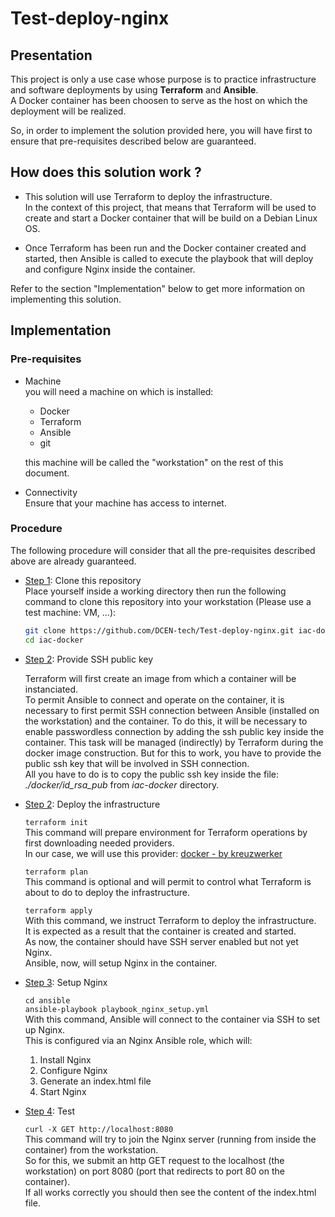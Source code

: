 # Test-deploy-nginx

## Presentation

This project is only a use case whose purpose is to practice infrastructure and software deployments by using **Terraform** and **Ansible**.  
A Docker container has been choosen to serve as the host on which the deployment will be realized.

So, in order to implement the solution provided here, you will have first to ensure that pre-requisites described below are guaranteed.


## How does this solution work ?

* This solution will use Terraform to deploy the infrastructure.  
  In the context of this project, that means that Terraform will be used to create and start a Docker container that will be build on a Debian Linux OS.
  
* Once Terraform has been run and the Docker container created and started, then Ansible is called to execute the playbook that will deploy and configure Nginx inside the container.  

Refer to the section "Implementation" below to get more information on implementing this solution.


## Implementation

### Pre-requisites

   * Machine  
     you will need a machine on which is installed:

        - Docker
        - Terraform
        - Ansible
        - git

     this machine will be called the "workstation" on the rest of this document.

   * Connectivity  
     Ensure that your machine has access to internet.


### Procedure

The following procedure will consider that all the pre-requisites described above are already guaranteed.

* <u>Step 1</u>: Clone this repository  
  Place yourself inside a working directory then run the following command to clone this repository into your workstation (Please use a test machine: VM, ...):  
  ```bash
  git clone https://github.com/DCEN-tech/Test-deploy-nginx.git iac-docker
  cd iac-docker
  ```

* <u>Step 2</u>: Provide SSH public key

  Terraform will first create an image from which a container will be instanciated.  
  To permit Ansible to connect and operate on the container, it is necessary to first permit SSH connection between Ansible (installed on the workstation) and the container. To do this, it will be necessary to enable passwordless connection by adding the ssh public key inside the container. This task will be managed (indirectly) by Terraform during the docker image construction. But for this to work, you have to provide the public ssh key that will be involved in SSH connection.  
  All you have to do is to copy the public ssh key inside the file: *./docker/id_rsa_pub* from *iac-docker* directory.

* <u>Step 2</u>: Deploy the infrastructure
    
  `terraform init`  
  This command will prepare environment for Terraform operations by first downloading needed providers.  
  In our case, we will use this provider: [docker - by kreuzwerker](https://registry.terraform.io/providers/kreuzwerker/docker/latest)  
  
  `terraform plan`  
  This command is optional and will permit to control what Terraform is about to do to deploy the infrastructure.  
  
  `terraform apply`  
  With this command, we instruct Terraform to deploy the infrastructure.  
  It is expected as a result that the container is created and started.  
  As now, the container should have SSH server enabled but not yet Nginx.  
  Ansible, now, will setup Nginx in the container.
  
* <u>Step 3</u>: Setup Nginx
  
  `cd ansible`  
  `ansible-playbook playbook_nginx_setup.yml`  
  With this command, Ansible will connect to the container via SSH to set up Nginx.  
  This is configured via an Nginx Ansible role, which will:
     1. Install Nginx
     2. Configure Nginx
     3. Generate an index.html file
     4. Start Nginx

* <u>Step 4</u>: Test 
 
  `curl -X GET http://localhost:8080`  
  This command will try to join the Nginx server (running from inside the container) from the workstation.  
  So for this, we submit an http GET request to the localhost (the workstation) on port 8080 (port that redirects to port 80 on the container).  
  If all works correctly you should then see the content of the index.html file.
  
  



